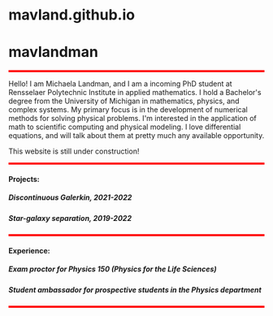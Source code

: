 # mavland.github.io
<html>
<body>
<h1> mavlandman </h1>
  <style>
        hr {
            height: 4px;
            background-color: red;
            border: none;
        }
    </style>
<hr style="width:100%;color:Aqua;text-align:left;margin-left:0">

  
  
 <p> Hello! I am Michaela Landman, and I am a incoming PhD student at Rensselaer Polytechnic Institute in applied mathematics. I hold a Bachelor's degree from the University of Michigan in mathematics, physics, and complex systems. My primary focus is in the development of numerical methods for solving physical problems. I'm interested in the application of math to scientific computing and physical modeling. I love differential equations, and will talk about them at pretty much any available opportunity. 
   
This website is still under construction!
 </p>
  
<hr style="width:100%;text-align:left;margin-left:0">

<h4> Projects: </h4>
<h5>Discontinuous Galerkin, 2021-2022</h5>
<h5>Star-galaxy separation, 2019-2022</h5>
  
<hr style="width:100%;text-align:left;margin-left:0">
  
<h4> Experience: </h4>
<h5> Exam proctor for Physics 150 (Physics for the Life Sciences) </h5>
<h5> Student ambassador for prospective students in the Physics department </h5>
<h5></h5>

<hr style="width:100%;text-align:left;margin-left:0">
  

  
<p> 
  
</p>


</body>
</html>
